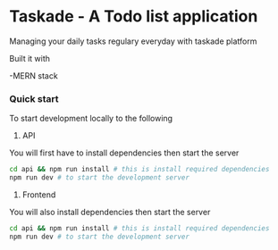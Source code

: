 # Taskade - A Todo list application

Managing your daily tasks regulary everyday with taskade platform

Built it with

-MERN stack

### Quick start

To start development locally to the following

1. API

You will first have to install dependencies then start the server

```bash
cd api && npm run install # this is install required dependencies
npm run dev # to start the development server
```

1. Frontend

You will also install dependencies then start the server

```bash
cd api && npm run install # this is install required dependencies
npm run dev # to start the development server
```
